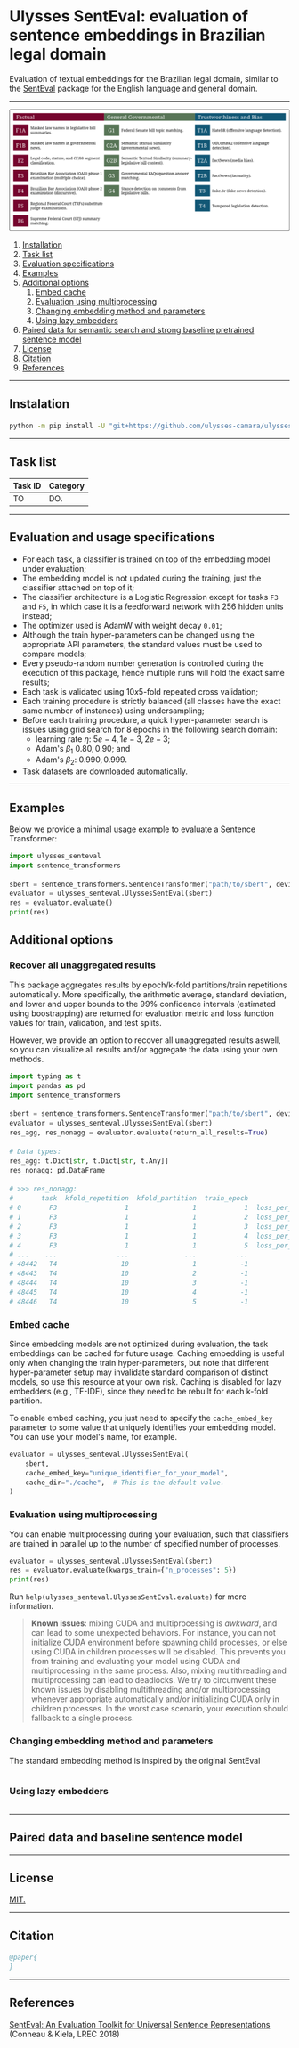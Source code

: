 # Ulysses SentEval: evaluation of sentence embeddings in Brazilian legal domain

Evaluation of textual embeddings for the Brazilian legal domain, similar to the [SentEval](https://github.com/facebookresearch/SentEval) package for the English language and general domain.

---

![Diagram of all Ulysses SentEval tasks.](./assets/ulysses_senteval_tasks_v0.drawio.png)

1. [Installation](#installation)
2. [Task list](#task-list)
3. [Evaluation specifications](#evaluation-and-usage-specifications)
4. [Examples](#examples)
5. [Additional options](#additional-options)
    1. [Embed cache](#embed-cache)
    2. [Evaluation using multiprocessing](#evaluation-using-multiprocessing)
    3. [Changing embedding method and parameters](#changing-embedding-method-and-parameters)
    4. [Using lazy embedders](#using-lazy-embedders)
6. [Paired data for semantic search and strong baseline pretrained sentence model](#paired-data-and-baseline-sentence-model)
7. [License](#license)
8. [Citation](#citation)
9. [References](#references)

---

## Instalation

```bash
python -m pip install -U "git+https://github.com/ulysses-camara/ulysses-senteval"
```

---

## Task list

Task ID | Category | 
:--     | :--      |
TO      | DO.      |

---

## Evaluation and usage specifications

- For each task, a classifier is trained on top of the embedding model under evaluation;
- The embedding model is not updated during the training, just the classifier attached on top of it;
- The classifier architecture is a Logistic Regression except for tasks `F3` and `F5`, in which case it is a feedforward network with 256 hidden units instead;
- The optimizer used is AdamW with weight decay `0.01`;
- Although the train hyper-parameters can be changed using the appropriate API parameters, the standard values must be used to compare models;
- Every pseudo-random number generation is controlled during the execution of this package, hence multiple runs will hold the exact same results;
- Each task is validated using $10x5$-fold repeated cross validation;
- Each training procedure is strictly balanced (all classes have the exact same number of instances) using undersampling;
- Before each training procedure, a quick hyper-parameter search is issues using grid search for 8 epochs in the following search domain:
    - learning rate $\eta$: ${5e-4, 1e-3, 2e-3}$;
    - Adam's $\beta_1$ ${0.80, 0.90}$; and
    - Adam's $\beta_2$: ${0.990, 0.999}$.
- Task datasets are downloaded automatically.

---


## Examples

Below we provide a minimal usage example to evaluate a Sentence Transformer:

```python
import ulysses_senteval
import sentence_transformers

sbert = sentence_transformers.SentenceTransformer("path/to/sbert", device="cuda:0")
evaluator = ulysses_senteval.UlyssesSentEval(sbert)
res = evaluator.evaluate()
print(res)
```

## Additional options

### Recover all unaggregated results

This package aggregates results by epoch/k-fold partitions/train repetitions automatically.
More specifically, the arithmetic average, standard deviation, and lower and upper bounds to the 99% confidence intervals (estimated using boostrapping) are returned for evaluation metric and loss function values for train, validation, and test splits.

However, we provide an option to recover all unaggregated results aswell, so you can visualize all results and/or aggregate the data using your own methods.

```python
import typing as t
import pandas as pd
import sentence_transformers

sbert = sentence_transformers.SentenceTransformer("path/to/sbert", device="cuda:0")
evaluator = ulysses_senteval.UlyssesSentEval(sbert)
res_agg, res_nonagg = evaluator.evaluate(return_all_results=True)

# Data types:
res_agg: t.Dict[str, t.Dict[str, t.Any]]
res_nonagg: pd.DataFrame

# >>> res_nonagg:
#       task  kfold_repetition  kfold_partition  train_epoch                metric     value
# 0       F3                 1                1            1  loss_per_epoch_train  1.799476
# 1       F3                 1                1            2  loss_per_epoch_train  1.141445
# 2       F3                 1                1            3  loss_per_epoch_train  0.874659
# 3       F3                 1                1            4  loss_per_epoch_train  0.604623
# 4       F3                 1                1            5  loss_per_epoch_train  0.402588
# ...    ...               ...              ...          ...                   ...       ...
# 48442   T4                10                1           -1           metric_test  0.158026
# 48443   T4                10                2           -1           metric_test  0.123642
# 48444   T4                10                3           -1           metric_test  0.076494
# 48445   T4                10                4           -1           metric_test  0.186534
# 48446   T4                10                5           -1           metric_test  0.144988
```

### Embed cache

Since embedding models are not optimized during evaluation, the task embeddings can be cached for future usage.
Caching embedding is useful only when changing the train hyper-parameters, but note that different hyper-parameter setup may invalidate standard
comparison of distinct models, so use this resource at your own risk.
Caching is disabled for lazy embedders (e.g., TF-IDF), since they need to be rebuilt for each k-fold partition.

To enable embed caching, you just need to specify the `cache_embed_key` parameter to some value that uniquely identifies your embedding model.
You can use your model's name, for example.

```python
evaluator = ulysses_senteval.UlyssesSentEval(
    sbert,
    cache_embed_key="unique_identifier_for_your_model",
    cache_dir="./cache",  # This is the default value.
)
```

### Evaluation using multiprocessing

You can enable multiprocessing during your evaluation, such that classifiers are trained in parallel up to the number of specified number of processes.

```python
evaluator = ulysses_senteval.UlyssesSentEval(sbert)
res = evaluator.evaluate(kwargs_train={"n_processes": 5})
print(res)
```

Run `help(ulysses_senteval.UlyssesSentEval.evaluate)` for more information. 

> __Known issues__:
  mixing CUDA and multiprocessing is *awkward*, and can lead to some unexpected behaviors.
  For instance, you can not initialize CUDA environment before spawning child processes, or else using CUDA in children processes will be disabled.
  This prevents you from training and evaluating your model using CUDA and multiprocessing in the same process.
  Also, mixing multithreading and multiprocessing can lead to deadlocks.
  We try to circumvent these known issues by disabling multithreading and/or multiprocessing whenever appropriate automatically and/or initializing CUDA only in children processes.
  In the worst case scenario, your execution should fallback to a single process.

### Changing embedding method and parameters

The standard embedding method is inspired by the original SentEval

```python
```

### Using lazy embedders

```python
```

---

## Paired data and baseline sentence model

---

## License
[MIT.](./LICENSE)

---

## Citation

```bibtex
@paper{
}
```

---

## References

[SentEval: An Evaluation Toolkit for Universal Sentence Representations](https://aclanthology.org/L18-1269) (Conneau & Kiela, LREC 2018)
